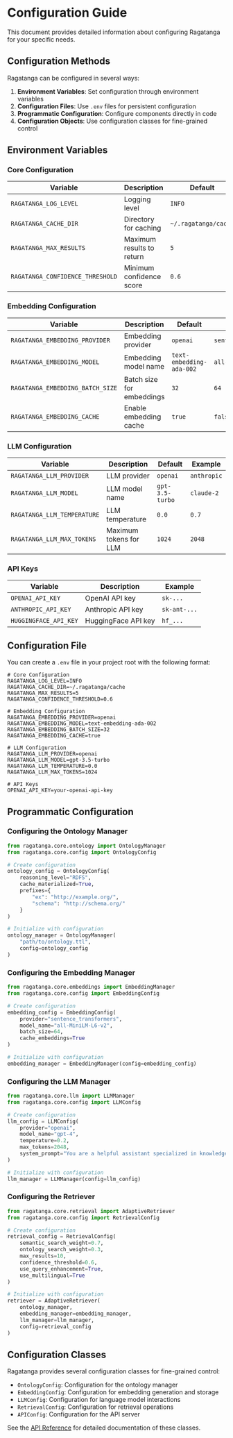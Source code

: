 # Configuration Guide

This document provides detailed information about configuring Ragatanga for your specific needs.

## Configuration Methods

Ragatanga can be configured in several ways:

1. **Environment Variables**: Set configuration through environment variables
2. **Configuration Files**: Use `.env` files for persistent configuration
3. **Programmatic Configuration**: Configure components directly in code
4. **Configuration Objects**: Use configuration classes for fine-grained control

## Environment Variables

### Core Configuration

| Variable | Description | Default | Example |
|----------|-------------|---------|---------|
| `RAGATANGA_LOG_LEVEL` | Logging level | `INFO` | `DEBUG` |
| `RAGATANGA_CACHE_DIR` | Directory for caching | `~/.ragatanga/cache` | `/tmp/ragatanga_cache` |
| `RAGATANGA_MAX_RESULTS` | Maximum results to return | `5` | `10` |
| `RAGATANGA_CONFIDENCE_THRESHOLD` | Minimum confidence score | `0.6` | `0.8` |

### Embedding Configuration

| Variable | Description | Default | Example |
|----------|-------------|---------|---------|
| `RAGATANGA_EMBEDDING_PROVIDER` | Embedding provider | `openai` | `sentence_transformers` |
| `RAGATANGA_EMBEDDING_MODEL` | Embedding model name | `text-embedding-ada-002` | `all-MiniLM-L6-v2` |
| `RAGATANGA_EMBEDDING_BATCH_SIZE` | Batch size for embeddings | `32` | `64` |
| `RAGATANGA_EMBEDDING_CACHE` | Enable embedding cache | `true` | `false` |

### LLM Configuration

| Variable | Description | Default | Example |
|----------|-------------|---------|---------|
| `RAGATANGA_LLM_PROVIDER` | LLM provider | `openai` | `anthropic` |
| `RAGATANGA_LLM_MODEL` | LLM model name | `gpt-3.5-turbo` | `claude-2` |
| `RAGATANGA_LLM_TEMPERATURE` | LLM temperature | `0.0` | `0.7` |
| `RAGATANGA_LLM_MAX_TOKENS` | Maximum tokens for LLM | `1024` | `2048` |

### API Keys

| Variable | Description | Example |
|----------|-------------|---------|
| `OPENAI_API_KEY` | OpenAI API key | `sk-...` |
| `ANTHROPIC_API_KEY` | Anthropic API key | `sk-ant-...` |
| `HUGGINGFACE_API_KEY` | HuggingFace API key | `hf_...` |

## Configuration File

You can create a `.env` file in your project root with the following format:

```
# Core Configuration
RAGATANGA_LOG_LEVEL=INFO
RAGATANGA_CACHE_DIR=~/.ragatanga/cache
RAGATANGA_MAX_RESULTS=5
RAGATANGA_CONFIDENCE_THRESHOLD=0.6

# Embedding Configuration
RAGATANGA_EMBEDDING_PROVIDER=openai
RAGATANGA_EMBEDDING_MODEL=text-embedding-ada-002
RAGATANGA_EMBEDDING_BATCH_SIZE=32
RAGATANGA_EMBEDDING_CACHE=true

# LLM Configuration
RAGATANGA_LLM_PROVIDER=openai
RAGATANGA_LLM_MODEL=gpt-3.5-turbo
RAGATANGA_LLM_TEMPERATURE=0.0
RAGATANGA_LLM_MAX_TOKENS=1024

# API Keys
OPENAI_API_KEY=your-openai-api-key
```

## Programmatic Configuration

### Configuring the Ontology Manager

```python
from ragatanga.core.ontology import OntologyManager
from ragatanga.core.config import OntologyConfig

# Create configuration
ontology_config = OntologyConfig(
    reasoning_level="RDFS",
    cache_materialized=True,
    prefixes={
        "ex": "http://example.org/",
        "schema": "http://schema.org/"
    }
)

# Initialize with configuration
ontology_manager = OntologyManager(
    "path/to/ontology.ttl",
    config=ontology_config
)
```

### Configuring the Embedding Manager

```python
from ragatanga.core.embeddings import EmbeddingManager
from ragatanga.core.config import EmbeddingConfig

# Create configuration
embedding_config = EmbeddingConfig(
    provider="sentence_transformers",
    model_name="all-MiniLM-L6-v2",
    batch_size=64,
    cache_embeddings=True
)

# Initialize with configuration
embedding_manager = EmbeddingManager(config=embedding_config)
```

### Configuring the LLM Manager

```python
from ragatanga.core.llm import LLMManager
from ragatanga.core.config import LLMConfig

# Create configuration
llm_config = LLMConfig(
    provider="openai",
    model_name="gpt-4",
    temperature=0.2,
    max_tokens=2048,
    system_prompt="You are a helpful assistant specialized in knowledge retrieval."
)

# Initialize with configuration
llm_manager = LLMManager(config=llm_config)
```

### Configuring the Retriever

```python
from ragatanga.core.retrieval import AdaptiveRetriever
from ragatanga.core.config import RetrievalConfig

# Create configuration
retrieval_config = RetrievalConfig(
    semantic_search_weight=0.7,
    ontology_search_weight=0.3,
    max_results=10,
    confidence_threshold=0.6,
    use_query_enhancement=True,
    use_multilingual=True
)

# Initialize with configuration
retriever = AdaptiveRetriever(
    ontology_manager,
    embedding_manager=embedding_manager,
    llm_manager=llm_manager,
    config=retrieval_config
)
```

## Configuration Classes

Ragatanga provides several configuration classes for fine-grained control:

- `OntologyConfig`: Configuration for the ontology manager
- `EmbeddingConfig`: Configuration for embedding generation and storage
- `LLMConfig`: Configuration for language model interactions
- `RetrievalConfig`: Configuration for retrieval operations
- `APIConfig`: Configuration for the API server

See the [API Reference](api-reference.md) for detailed documentation of these classes. 